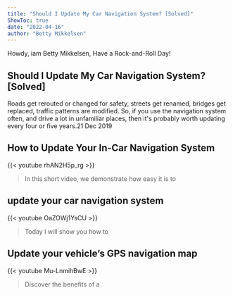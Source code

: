 ```yaml
---
title: "Should I Update My Car Navigation System? [Solved]"
ShowToc: true 
date: "2022-04-16"
author: "Betty Mikkelsen" 
---
```


Howdy, iam Betty Mikkelsen, Have a Rock-and-Roll Day!
## Should I Update My Car Navigation System? [Solved]
Roads get rerouted or changed for safety, streets get renamed, bridges get replaced, traffic patterns are modified. So, if you use the navigation system often, and drive a lot in unfamiliar places, then it's probably worth updating every four or five years.21 Dec 2019

## How to Update Your In-Car Navigation System
{{< youtube rhAN2H5p_rg >}}
>In this short video, we demonstrate how easy it is to 

## update your car navigation system
{{< youtube OaZOWj1YsCU >}}
>Today I will show you how to 

## Update your vehicle’s GPS navigation map
{{< youtube Mu-LnmihBwE >}}
>Discover the benefits of a 

